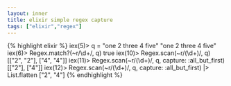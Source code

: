 ```yaml
---
layout: inner
title: elixir simple regex capture
tags: ["elixir","regex"]
---
```

{% highlight elixir %}
iex(5)> q = "one 2 three 4 five"
"one 2 three 4 five"
iex(6)> Regex.match?(~r/\d+/, q)
true
iex(10)> Regex.scan(~r/(\d+)/, q)               
[["2", "2"], ["4", "4"]]
iex(11)> Regex.scan(~r/(\d+)/, q, capture: :all_but_first)
[["2"], ["4"]]
iex(12)> Regex.scan(~r/(\d+)/, q, capture: :all_but_first) |> List.flatten
["2", "4"]
{% endhighlight %}
